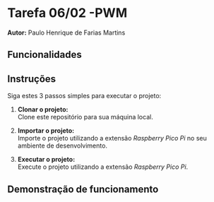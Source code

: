 # Tarefa 06/02 -PWM

**Autor:** Paulo Henrique de Farias Martins

## Funcionalidades



## Instruções

Siga estes 3 passos simples para executar o projeto:

1. **Clonar o projeto:**  
   Clone este repositório para sua máquina local.

2. **Importar o projeto:**  
   Importe o projeto utilizando a extensão *Raspberry Pico Pi* no seu ambiente de desenvolvimento.

3. **Executar o projeto:**  
   Execute o projeto utilizando a extensão *Raspberry Pico Pi*.

## Demonstração de funcionamento


